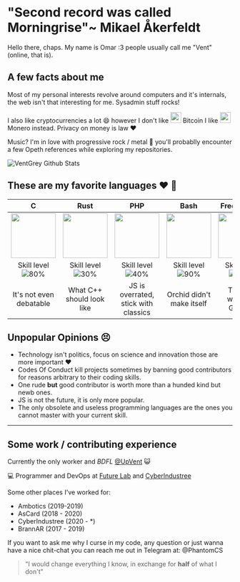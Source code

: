 # "Second record was called Morningrise"~ Mikael Åkerfeldt 

Hello there, chaps. My name is Omar :3 people usually call me "Vent" (online, that is). 

## A few facts about me

Most of my personal interests revolve around computers and it's internals, the web isn't that interesting for me. Sysadmin stuff rocks!

I also like cryptocurrencies a lot :smile: however I don't like <img width="24px" src="https://en.bitcoin.it/w/images/en/2/29/BC_Logo_.png"> Bitcoin  I like <img width="24px" src="https://cdn.iconscout.com/icon/free/png-256/monero-441944.png"> Monero instead. Privacy on money is law :heart:

Music? I'm in love with progressive rock / metal :metal: you'll probablly encounter a few Opeth references while exploring my repositories.
  
![VentGrey Github Stats](https://github-readme-stats.vercel.app/api?username=ventgrey&show_icons=true&title_color=fff&icon_color=5C6BC0&text_color=8590CC&bg_color=151515)

## These are my favorite languages :heart: :rocket:

|              C             |            Rust            |             PHP            |            Bash            |           Free Pascal           |             Go             |
|:--------------------------:|:--------------------------:|:--------------------------:|:--------------------------:|:--------------------------:|:--------------------------:|
| <img src="https://upload.wikimedia.org/wikipedia/commons/thumb/3/35/The_C_Programming_Language_logo.svg/1200px-The_C_Programming_Language_logo.svg.png" width="100px"> | <img src="https://upload.wikimedia.org/wikipedia/commons/thumb/d/d5/Rust_programming_language_black_logo.svg/1200px-Rust_programming_language_black_logo.svg.png" width="100px"> | <img src="https://upload.wikimedia.org/wikipedia/commons/thumb/2/27/PHP-logo.svg/1024px-PHP-logo.svg.png" width="100px"> | <img src="https://upload.wikimedia.org/wikipedia/commons/thumb/4/4b/Bash_Logo_Colored.svg/1200px-Bash_Logo_Colored.svg.png" width="100px"> | <img src="https://wiki.freepascal.org/images/f/fd/Lazarus-icons-lpr-proposal-bpsoftware.png" width="100px"> | <img src="https://seeklogo.com/images/G/go-logo-046185B647-seeklogo.com.png" width="100px"> |
|Skill level ![80%](https://progress-bar.dev/80)|Skill level ![30%](https://progress-bar.dev/30)|Skill level ![40%](https://progress-bar.dev/40)|Skill level ![90%](https://progress-bar.dev/90)|Skill level ![25%](https://progress-bar.dev/25)|Skill level ![10%](https://progress-bar.dev/10)|
| It's not even debatable |  What C++ should look like  |  JS is overrated, stick with classics  |  Orchid didn't make itself  |  The old working Golang  |  The new working Pascal  |



## Unpopular Opinions :persevere:

* Technology isn't politics, focus on science and innovation those are more important :heart:
* Codes Of Conduct kill projects sometimes by banning good contributors for reasons arbitrary to their coding skills.
* One rude **but** good contributor is worth more than a hunded kind but newb ones.
* JS is not the future, it is only more popular.
* The only obsolete and useless programming languages are the ones you cannot master with your current skill.
---



## Some work / contributing experience

Currently the only worker and _BDFL_ [@UpVent](https://github.com/UpVent) :smiley_cat:

:computer: Programmer and DevOps at [Future Lab](https://github.com/futurelabmx) and [CyberIndustree](https://github.com/ascorpmx)

Some other places I've worked for:

* Ambotics (2019-2019)
* AsCard (2018 - 2020)
* CyberIndustree (2020 - *)
* BrannAR (2017 - 2019)


If you want to ask me why I curse in my code, any question or just wanna have a nice chit-chat you can reach me out in Telegram at: @PhantomCS



> "I would change everything I know, in exchange for **half** of what I don't"
